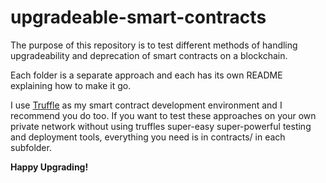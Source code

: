 # upgradeable-smart-contracts
The purpose of this repository is to test different methods of handling upgradeability and deprecation of smart contracts on a blockchain.

Each folder is a separate approach and each has its own README explaining how to make it go.

I use [Truffle](https://truffleframework.com/docs/truffle/overview) as my smart contract development environment and I recommend you do too. If you want to test these approaches on your own private network without using truffles super-easy super-powerful testing and deployment tools, everything you need is in contracts/ in each subfolder.

**Happy Upgrading!**

